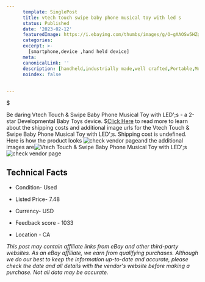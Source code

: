 ```yaml
---
      template: SinglePost
      title: vtech touch swipe baby phone musical toy with led s
      status: Published
      date: '2023-02-12'
      featuredImage: https://i.ebayimg.com/thumbs/images/g/O~gAAOSw5HZgn82~/s-l225.jpg
      categories: 
      excerpt: >-
        [smartphone,device ,hand held device]
      meta:
      canonicalLink: ''
      description: [handheld,industrially made,well crafted,Portable,Mobile,Compact,Convenient,Lightweight,Maneuverable,Man-portable,Miniature,Carriable,Hand-held,Light,Holdable,Transportable,Mobile device,Pocket-sized,On-the-go,Wireless,Cordless,Compact size,Convenient size, smartphone,device ,hand held device]
      noindex: false
      
        
---
```

$

Be daring Vtech Touch & Swipe Baby Phone Musical Toy with LED';s - a 2-star Developmental Baby Toys device.
$[Click Here](https://www.ebay.com/itm/274798374250?hash=item3ffb426d6a%3Ag%3AO%7EgAAOSw5HZgn82%7E&mkevt=1&mkcid=1&mkrid=711-53200-19255-0&campid=%253CePNCampaignId%253E&customid=%253CreferenceId%253E&toolid=10049) to read more to learn about the shipping costs and additional image urls for the Vtech Touch & Swipe Baby Phone Musical Toy with LED';s. Shipping cost is undefined. Here is how the product looks ![check vendor page](https://i.ebayimg.com/thumbs/images/g/O~gAAOSw5HZgn82~/s-l225.jpg)and the additional images are![Vtech Touch & Swipe Baby Phone Musical Toy with LED';s](https://i.ebayimg.com/images/g/O~gAAOSw5HZgn82~/s-l1600.jpg)![check vendor page](https://origin-galleryplus.ebayimg.com/ws/web/274798374250_2_0_1/225x225.jpg,https://origin-galleryplus.ebayimg.com/ws/web/274798374250_3_0_1/225x225.jpg)



 ## Technical Facts 



     
      

 - Condition- Used 


      

 - Listed Price- 7.48 


      

 - Currency- USD 


      

 - Feedback score - 1033 


      

 - Location - CA 


      
      

 *_This post may contain affiliate links from eBay and other third-party websites. As an eBay affiliate, we earn from qualifying purchases. Although we do our best to keep the information up-to-date and accurate, please check the date and all details with the vendor's website before making a purchase. Not all data may be accurate._*






